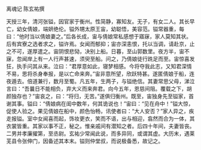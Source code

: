 离魂记 陈玄祐撰　　

  

  

天授三年，清河张镒，因官家于衡州。性简静，寡知友。无子，有女二人。其长早亡，幼女倩娘，端妍绝伦。镒外甥太原王宙，幼聪悟，美容范。镒常器重，每曰：“他时当以倩娘妻之。”后各长成，宙与倩娘常私感想于寤寐，家人莫知其状。后有宾寮之选者求之，镒许焉。女闻而郁抑；宙亦深恚恨，托以当调，请赴京，止之不可，遂厚遣之。宙阴恨悲恸，决别上船。日暮，至山郭数里。夜方半，宙不寐，忽闻岸上有一人行声甚速，须臾至船。问之，乃倩娘徒行跣足而至。宙惊喜发狂，执手问其从来。泣曰：“君厚意如此，寝梦相感。今将夺我此志，又知君深情不易，思将杀身奉报，是以亡命来奔。”宙非意所望，欣跃特甚。遂匿倩娘于船，连夜遁去。倍道兼行，数月至蜀。凡五年，生两子，与镒绝信。其妻常思父母，涕泣言曰：“吾曩日不能相负，弃大义而来奔君。向今五年，恩慈间阻。覆载之下，胡颜独存也？”宙哀之，曰：“将归，无苦。”遂俱归衡州。既至，宙独身先至镒家，首谢其事。镒曰：“倩娘病在闺中数年，何其诡说也！”宙曰：“见在舟中！”镒大惊，促使人验之。果见倩娘在船中，颜色怡畅，讯使者曰：“大人安否？”家人异之，疾走报镒。室中女闻喜而起，饰妆更衣，笑而不语，出与相迎，翕然而合为一体，其衣裳皆重。其家以事不正，秘之。惟亲戚间有潜知之者。后四十年间，夫妻皆丧。二男并孝廉擢第，至丞尉。玄祐少常闻此说，而多异同，或谓其虚。大历末，遇莱芜县令张伸门，因备述其本末。镒则仲堂叔，而说极备悉，故记之。